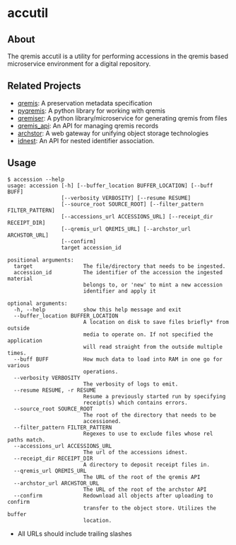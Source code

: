 # accutil

## About

The qremis accutil is a utility for performing accessions in the qremis based microservice environment
for a digital repository.


## Related Projects

- [qremis](https://github.com/bnbalsamo/qremis): A preservation metadata specification
- [pyqremis](https://github.com/bnbalsamo/pyqremis): A python library for working with qremis
- [qremiser](https://github.com/bnbalsamo/qremiser): A python library/microservice for generating qremis from files
- [qremis_api](https://github.com/bnbalsamo/qremis_api): An API for managing qremis records
- [archstor](https://github.com/bnbalsamo/archstor): A web gateway for unifying object storage technologies
- [idnest](https://github.com/uchicago-library/idnest): An API for nested identifier association.



## Usage

```
$ accession --help
usage: accession [-h] [--buffer_location BUFFER_LOCATION] [--buff BUFF]
                 [--verbosity VERBOSITY] [--resume RESUME]
                 [--source_root SOURCE_ROOT] [--filter_pattern FILTER_PATTERN]
                 [--accessions_url ACCESSIONS_URL] [--receipt_dir RECEIPT_DIR]
                 [--qremis_url QREMIS_URL] [--archstor_url ARCHSTOR_URL]
                 [--confirm]
                 target accession_id

positional arguments:
  target                The file/directory that needs to be ingested.
  accession_id          The identifier of the accession the ingested material
                        belongs to, or 'new' to mint a new accession
                        identifier and apply it

optional arguments:
  -h, --help            show this help message and exit
  --buffer_location BUFFER_LOCATION
                        A location on disk to save files briefly* from outside
                        media to operate on. If not specified the application
                        will read straight from the outside multiple times.
  --buff BUFF           How much data to load into RAM in one go for various
                        operations.
  --verbosity VERBOSITY
                        The verbosity of logs to emit.
  --resume RESUME, -r RESUME
                        Resume a previously started run by specifying
                        receipt(s) which contains errors.
  --source_root SOURCE_ROOT
                        The root of the directory that needs to be
                        accessioned.
  --filter_pattern FILTER_PATTERN
                        Regexes to use to exclude files whose rel paths match.
  --accessions_url ACCESSIONS_URL
                        The url of the accessions idnest.
  --receipt_dir RECEIPT_DIR
                        A directory to deposit receipt files in.
  --qremis_url QREMIS_URL
                        The URL of the root of the qremis API
  --archstor_url ARCHSTOR_URL
                        The URL of the root of the archstor API
  --confirm             Redownload all objects after uploading to confirm
                        transfer to the object store. Utilizes the buffer
                        location.
```
* All URLs should include trailing slashes
